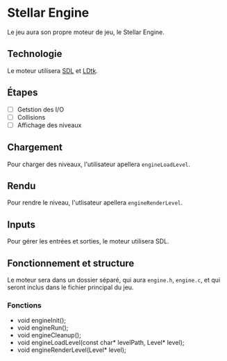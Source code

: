 
# Stellar Engine

Le jeu aura son propre moteur de jeu, le Stellar Engine. 

## Technologie

Le moteur utilisera [SDL](https://libsdl.com) et [LDtk](https://ldtk.io).

## Étapes
- [ ] Getstion des I/O
- [ ] Collisions
- [ ] Affichage des niveaux

## Chargement

Pour charger des niveaux, l'utilisateur apellera `engineLoadLevel`.

## Rendu

Pour rendre le niveau, l'utlisateur apellera `engineRenderLevel`.

## Inputs

Pour gérer les entrées et sorties, le moteur utilisera SDL.

## Fonctionnement et structure

Le moteur sera dans un dossier séparé, qui aura `engine.h`, `engine.c`, et qui seront inclus dans le fichier principal du jeu.

### Fonctions

- void engineInit();
- void engineRun();
- void engineCleanup();
- void engineLoadLevel(const char* levelPath, Level* level);
- void engineRenderLevel(Level* level);
